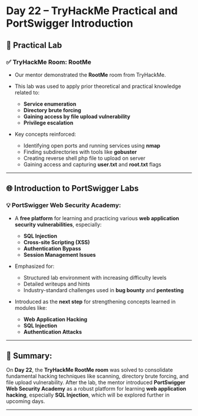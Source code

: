 # Day 22 – TryHackMe Practical and PortSwigger Introduction

## 🧪 Practical Lab

### ✅ TryHackMe Room: **RootMe**
- Our mentor demonstrated the **RootMe** room from TryHackMe.
- This lab was used to apply prior theoretical and practical knowledge related to:
  - **Service enumeration**
  - **Directory brute forcing**
  - **Gaining access by file upload vulnerability**
  - **Privilege escalation**

- Key concepts reinforced:
  - Identifying open ports and running services using **nmap**
  - Finding subdirectories with tools like **gobuster**
  - Creating reverse shell php file to upload on server
  - Gaining access and capturing **user.txt** and **root.txt** flags

---

## 🌐 Introduction to PortSwigger Labs

### 💡 PortSwigger Web Security Academy:
- A **free platform** for learning and practicing various **web application security vulnerabilities**, especially:
  - **SQL Injection**
  - **Cross-site Scripting (XSS)**
  - **Authentication Bypass**
  - **Session Management Issues**

- Emphasized for:
  - Structured lab environment with increasing difficulty levels
  - Detailed writeups and hints
  - Industry-standard challenges used in **bug bounty** and **pentesting**

- Introduced as the **next step** for strengthening concepts learned in modules like:
  - **Web Application Hacking**
  - **SQL Injection**
  - **Authentication Attacks**

---

## 📝 Summary:

On **Day 22**, the **TryHackMe RootMe room** was solved to consolidate fundamental hacking techniques like scanning, directory brute forcing, and file upload vulnerability. After the lab, the mentor introduced **PortSwigger Web Security Academy** as a robust platform for learning **web application hacking**, especially **SQL Injection**, which will be explored further in upcoming days.

---
